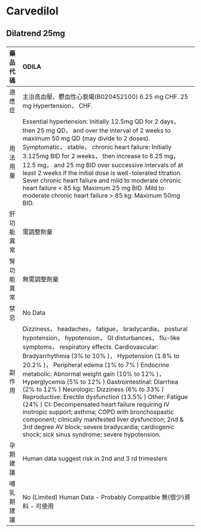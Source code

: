 # Carvedilol

## Dilatrend 25mg

##### 

| 藥品代碼   | ODILA                                                                                                                                                                                                                                                                                                                                                                                                                                                                                                                                                                                                                                                                                                                                                        |
|:-----------|:-------------------------------------------------------------------------------------------------------------------------------------------------------------------------------------------------------------------------------------------------------------------------------------------------------------------------------------------------------------------------------------------------------------------------------------------------------------------------------------------------------------------------------------------------------------------------------------------------------------------------------------------------------------------------------------------------------------------------------------------------------------|
| 適應症     | 主治高血壓、鬱血性心衰竭(B020452100) 6.25 mg CHF. 25 mg Hypertension， CHF.                                                                                                                                                                                                                                                                                                                                                                                                                                                                                                                                                                                                                                                                                  |
| 用法用量   | Essential hypertension: Initially 12.5mg QD for 2 days， then 25 mg QD， and over the interval of 2 weeks to maximum 50 mg QD (may divide to 2 doses). Symptomatic， stable， chronic heart failure: Initially 3.125mg BID for 2 weeks， then increase to 6.25 mg， 12.5 mg， and 25 mg BID over successive intervals of at least 2 weeks if the initial dose is well-tolerated titration. Sever chronic heart failure and mild to moderate chronic heart failure < 85 kg: Maximum 25 mg BID. Mild to moderate chronic heart failure > 85 kg: Maximum 50mg BID.                                                                                                                                                                                              |
| 肝功能異常 | 需調整劑量                                                                                                                                                                                                                                                                                                                                                                                                                                                                                                                                                                                                                                                                                                                                                   |
| 腎功能異常 | 無需調整劑量                                                                                                                                                                                                                                                                                                                                                                                                                                                                                                                                                                                                                                                                                                                                                 |
| 禁忌       | No Data                                                                                                                                                                                                                                                                                                                                                                                                                                                                                                                                                                                                                                                                                                                                                      |
| 副作用     | Dizziness， headaches， fatigue， bradycardia， postural hypotension， hypotension， GI disturbances， flu-like symptoms， respiratory effects. Cardiovascular: Bradyarrhythmia (3% to 10% )， Hypotension (1.8% to 20.2% )， Peripheral edema (1% to 7% ) Endocrine metabolic: Abnormal weight gain (10% to 12% )， Hyperglycemia (5% to 12% ) Gastrointestinal: Diarrhea (2% to 12% ) Neurologic: Dizziness (6% to 33% ) Reproductive: Erectile dysfunction (13.5% ) Other: Fatigue (24% ) CI: Decompensated heart failure requiring IV inotropic support; asthma; COPD with bronchospastic component; clinically manifested liver dysfunction; 2nd & 3rd degree AV block; severe bradycardia; cardiogenic shock; sick sinus syndrome; severe hypotension. |
| 孕期建議   | Human data suggest risk in 2nd and 3 rd trimesters                                                                                                                                                                                                                                                                                                                                                                                                                                                                                                                                                                                                                                                                                                           |
| 哺乳期建議 | No (Limited) Human Data - Probably Compatible 無(很少)資料 - 可使用                                                                                                                                                                                                                                                                                                                                                                                                                                                                                                                                                                                                                                                                                          |

